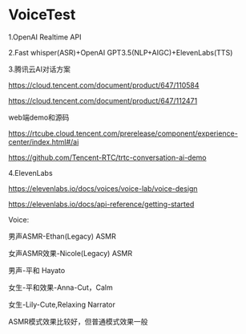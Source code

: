 # VoiceTest
1.OpenAI Realtime API

2.Fast whisper(ASR)+OpenAI GPT3.5(NLP+AIGC)+ElevenLabs(TTS)

3.腾讯云AI对话方案

https://cloud.tencent.com/document/product/647/110584

https://cloud.tencent.com/document/product/647/112471

web端demo和源码

https://rtcube.cloud.tencent.com/prerelease/component/experience-center/index.html#/ai

https://github.com/Tencent-RTC/trtc-conversation-ai-demo

4.ElevenLabs

https://elevenlabs.io/docs/voices/voice-lab/voice-design

https://elevenlabs.io/docs/api-reference/getting-started

Voice: 

男声ASMR-Ethan(Legacy) ASMR

女声ASMR效果-Nicole(Legacy) ASMR

男声-平和 Hayato

女生-平和效果-Anna-Cut，Calm

女生-Lily-Cute,Relaxing Narrator

ASMR模式效果比较好，但普通模式效果一般
